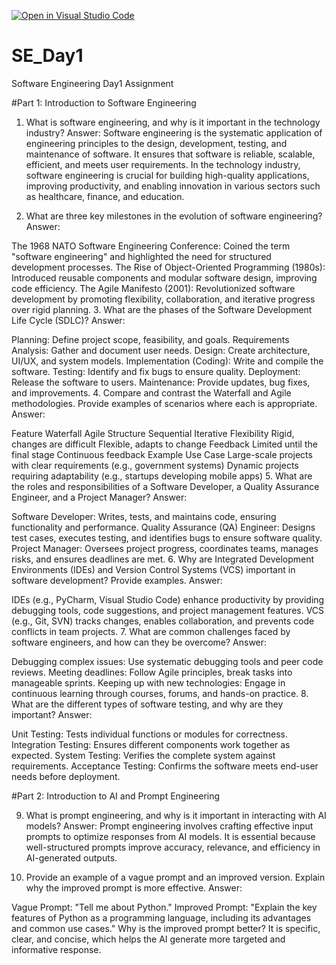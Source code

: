 [![Open in Visual Studio Code](https://classroom.github.com/assets/open-in-vscode-2e0aaae1b6195c2367325f4f02e2d04e9abb55f0b24a779b69b11b9e10269abc.svg)](https://classroom.github.com/online_ide?assignment_repo_id=18419945&assignment_repo_type=AssignmentRepo)
# SE_Day1
Software Engineering Day1 Assignment

#Part 1: Introduction to Software Engineering

1. What is software engineering, and why is it important in the technology industry?
Answer:
Software engineering is the systematic application of engineering principles to the design, development, testing, and maintenance of software. It ensures that software is reliable, scalable, efficient, and meets user requirements. In the technology industry, software engineering is crucial for building high-quality applications, improving productivity, and enabling innovation in various sectors such as healthcare, finance, and education.

2. What are three key milestones in the evolution of software engineering?
Answer:

The 1968 NATO Software Engineering Conference: Coined the term "software engineering" and highlighted the need for structured development processes.
The Rise of Object-Oriented Programming (1980s): Introduced reusable components and modular software design, improving code efficiency.
The Agile Manifesto (2001): Revolutionized software development by promoting flexibility, collaboration, and iterative progress over rigid planning.
3. What are the phases of the Software Development Life Cycle (SDLC)?
Answer:

Planning: Define project scope, feasibility, and goals.
Requirements Analysis: Gather and document user needs.
Design: Create architecture, UI/UX, and system models.
Implementation (Coding): Write and compile the software.
Testing: Identify and fix bugs to ensure quality.
Deployment: Release the software to users.
Maintenance: Provide updates, bug fixes, and improvements.
4. Compare and contrast the Waterfall and Agile methodologies. Provide examples of scenarios where each is appropriate.
Answer:

Feature	Waterfall	Agile
Structure	Sequential	Iterative
Flexibility	Rigid, changes are difficult	Flexible, adapts to change
Feedback	Limited until the final stage	Continuous feedback
Example Use Case	Large-scale projects with clear requirements (e.g., government systems)	Dynamic projects requiring adaptability (e.g., startups developing mobile apps)
5. What are the roles and responsibilities of a Software Developer, a Quality Assurance Engineer, and a Project Manager?
Answer:

Software Developer: Writes, tests, and maintains code, ensuring functionality and performance.
Quality Assurance (QA) Engineer: Designs test cases, executes testing, and identifies bugs to ensure software quality.
Project Manager: Oversees project progress, coordinates teams, manages risks, and ensures deadlines are met.
6. Why are Integrated Development Environments (IDEs) and Version Control Systems (VCS) important in software development? Provide examples.
Answer:

IDEs (e.g., PyCharm, Visual Studio Code) enhance productivity by providing debugging tools, code suggestions, and project management features.
VCS (e.g., Git, SVN) tracks changes, enables collaboration, and prevents code conflicts in team projects.
7. What are common challenges faced by software engineers, and how can they be overcome?
Answer:

Debugging complex issues: Use systematic debugging tools and peer code reviews.
Meeting deadlines: Follow Agile principles, break tasks into manageable sprints.
Keeping up with new technologies: Engage in continuous learning through courses, forums, and hands-on practice.
8. What are the different types of software testing, and why are they important?
Answer:

Unit Testing: Tests individual functions or modules for correctness.
Integration Testing: Ensures different components work together as expected.
System Testing: Verifies the complete system against requirements.
Acceptance Testing: Confirms the software meets end-user needs before deployment.

#Part 2: Introduction to AI and Prompt Engineering

9. What is prompt engineering, and why is it important in interacting with AI models?
Answer:
Prompt engineering involves crafting effective input prompts to optimize responses from AI models. It is essential because well-structured prompts improve accuracy, relevance, and efficiency in AI-generated outputs.

10. Provide an example of a vague prompt and an improved version. Explain why the improved prompt is more effective.
Answer:

Vague Prompt: "Tell me about Python."
Improved Prompt: "Explain the key features of Python as a programming language, including its advantages and common use cases."
Why is the improved prompt better?
It is specific, clear, and concise, which helps the AI generate more targeted and informative response.

